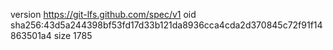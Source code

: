 version https://git-lfs.github.com/spec/v1
oid sha256:43d5a244398bf53fd17d33b121da8936cca4cda2d370845c72f91f14863501a4
size 1785

